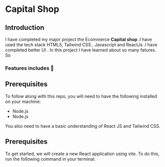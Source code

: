 # Capital Shop
 <h2> Introduction </h2>
 <p>I have completed my major project the Ecommerce <b>Capital shop </b> .I have used the tech stack HTML5, Tailwind CSS , Javascript and ReactJs .I have completed better UI . In this project I have learned about so many fatures. So </p>

 <h3>Features includes 🚀</h3>
 <h2> Prerequisites </h2>
  <p>To follow along with this repo, you will need to have the following installed on your machine:</p>
  <ul>
   <li>Node.js</li>
   <li>Node.js</li>
  </ul>
<p>You also need to have a basic understanding of React JS and Tailwind CSS.</p>
<h2> Prerequisites </h2>
<p>To get started, we will create a new React application using vite. To do this, run the following command in your terminal:</p>


 
